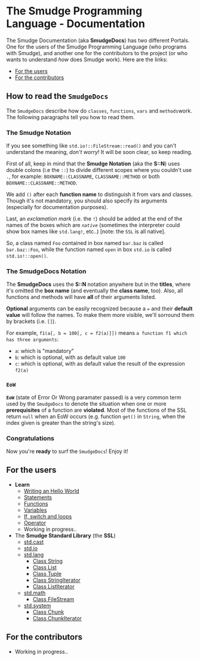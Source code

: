 # The Smudge Programming Language - Documentation
The Smudge Documentation (aka **SmudgeDocs**) has two different Portals.
One for the users of the Smudge Programming Language (who programs with Smudge),
and another one for the contributors to the project (or who wants to understand
_how_ does Smudge work). Here are the links:
- [For the users](#for-the-users)
- [For the contributors](#for-the-contributors)

## How to read the `SmudgeDocs`
The `SmudgeDocs` describe how do `classes`, `functions`, `vars` and
`methods`work. The following paragraphs tell you how to read them.

### The Smudge Notation
If you see something like `std.io!::FileStream::read()` and you can't understand
the meaning, _don't worry_! It will be soon clear, so keep reading.

First of all, keep in mind that the **Smudge Notation** (aka the **S::N**)
uses double colons (i.e the `::`) to divide different scopes where you couldn't
use `.`, for example: `BOXNAME::CLASSNAME`, `CLASSNAME::METHOD`
or both `BOXNAME::CLASSNAME::METHOD`.

We add `()` after each **function name** to distinguish it from vars and
classes. Though it's not mandatory, you should also specify its arguments
(especially for documentation purposes).

Last, an _exclamation mark_ (i.e. the `!`) should be added at the end of the
names of the boxes which are *`native`* (sometimes the interpreter
could show box names like `std.lang!`, etc..) [note: the `SSL` is all native].

So, a class named `Foo` contained in box named `bar.baz` is called
`bar.baz::Foo`, while the function named `open` in box `std.io` is called
`std.io!::open()`.

### The SmudgeDocs Notation
The **SmudgeDocs** uses the **S::N** notation anywhere but in the **titles**,
where it's omitted the **box name** (and eventually the **class name**, too).
Also, all functions and methods will have **all** of their arguments listed.

**Optional** arguments can be easily recognized because a `=` and their
**default value** will follow the names. To make them more visible, we'll
sorround them by brackets (i.e. `[]`).

For example, `f1(a[, b = 100[, c = f2(a)]])` means `a function f1 which has three arguments`:
 - `a`: which is "mandatory"
 - `b`: which is optional, with as default value `100`
 - `c`: which is optional, with as default value the result of the expression
`f2(a)`

### `EoW`
**`EoW`** (state of Error Or Wrong paramater passed) is a very
common term used by the `SmudgeDocs` to denote the situation
when one or more **prerequisites** of a function are
**violated**. Most of the functions of the SSL return `null`
when an EoW occurs (e.g. function `get()` in `String`, when
the index given is greater than the string's size).

### Congratulations
Now you're **ready** to surf the `SmudgeDocs`! Enjoy it!

## For the users
- **Learn**
    - [Writing an Hello World](learn/hello-world.md)
    - [Statements](learn/statements.md)
    - [Functions](learn/functions.md)
    - [Variables](learn/vars.md)
    - [If, switch and loops](learn/if-and-loops.md)
    - [Operator](learn/operators.md)
    - Working in progress..
- The **Smudge Standard Library** (the **SSL**)
    - [std.cast](ssl/stdcast.md)
    - [std.io](ssl/stdio.md)
    - [std.lang](ssl/stdlang.md)
        - [Class String](ssl/stdlang.md#class-string)
        - [Class List](ssl/stdlang.md#class-list)
        - [Class Tuple](ssl/stdlang.md#class-tuple)
        - [Class StringIterator](ssl/stdlang#class-stringiterator)
        - [Class ListIterator](ssl/stdlang#class-listiterator)
    - [std.math](ssl/stdmath.md)
        - [Class FileStream](ssl/stdio.md#class-filestream)
    - [std.system](ssl/stdsystem.md)
        - [Class Chunk](ssl/stdsystem.md#class-chunk)
        - [Class ChunkIterator](ssl/stdsystem.md#class-chunkiterator)

## For the contributors
- Working in progress..
